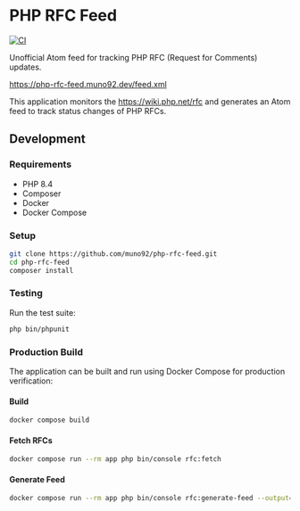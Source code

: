 # PHP RFC Feed

[![CI](https://github.com/muno92/php-rfc-feed/actions/workflows/ci.yml/badge.svg)](https://github.com/muno92/php-rfc-feed/actions/workflows/ci.yml)

Unofficial Atom feed for tracking PHP RFC (Request for Comments) updates.

https://php-rfc-feed.muno92.dev/feed.xml

This application monitors the https://wiki.php.net/rfc and generates an Atom feed to track status changes of PHP RFCs.

## Development

### Requirements

- PHP 8.4
- Composer
- Docker
- Docker Compose

### Setup

```bash
git clone https://github.com/muno92/php-rfc-feed.git
cd php-rfc-feed
composer install
```

### Testing

Run the test suite:

```bash
php bin/phpunit
```

### Production Build

The application can be built and run using Docker Compose for production verification:

#### Build

```bash
docker compose build
```

#### Fetch RFCs

```bash
docker compose run --rm app php bin/console rfc:fetch
```


#### Generate Feed

```bash
docker compose run --rm app php bin/console rfc:generate-feed --output=feed.xml --limit=10
```
